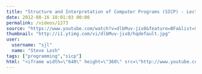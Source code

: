 ```yaml
---
title: "Structure and Interpretation of Computer Programs (SICP) - Lecture 1B"
date: 2012-08-16 18:01:03 00:00
permalink: /videos/1273
source: "https://www.youtube.com/watch?v=dlbMuv-jix8&feature=BFa&list=SPE18841CABEA24090"
thumbnail: "http://i1.ytimg.com/vi/dlbMuv-jix8/hqdefault.jpg"
user:
  username: "sjl"
  name: "Steve Losh"
tags: ["programming","sicp"]
html: "<iframe width=\"640\" height=\"360\" src=\"http://www.youtube.com/embed/dlbMuv-jix8?wmode=transparent&fs=1&feature=oembed\" frameborder=\"0\" allowfullscreen></iframe>"
---
```


